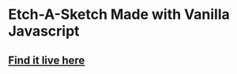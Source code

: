 # Etch-A-Sketch Made with Vanilla Javascript
## [Find it live here](https://herrcaesar.github.io/etch-a-sketch/)
